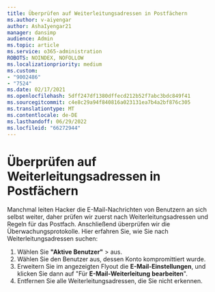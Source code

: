 ```yaml
---
title: Überprüfen auf Weiterleitungsadressen in Postfächern
ms.author: v-aiyengar
author: AshaIyengar21
manager: dansimp
audience: Admin
ms.topic: article
ms.service: o365-administration
ROBOTS: NOINDEX, NOFOLLOW
ms.localizationpriority: medium
ms.custom:
- "9002486"
- "7524"
ms.date: 02/17/2021
ms.openlocfilehash: 5dff247df1380dffecd212b52f7abc3bdc849f41
ms.sourcegitcommit: c4e8c29a94f840816a023131ea7b4a2bf876c305
ms.translationtype: MT
ms.contentlocale: de-DE
ms.lasthandoff: 06/29/2022
ms.locfileid: "66272944"
---
```

# <a name="check-for-forwarding-addresses-on-mailboxes"></a>Überprüfen auf Weiterleitungsadressen in Postfächern

Manchmal leiten Hacker die E-Mail-Nachrichten von Benutzern an sich selbst weiter, daher prüfen wir zuerst nach Weiterleitungsadressen und Regeln für das Postfach. Anschließend überprüfen wir die Überwachungsprotokolle. Hier erfahren Sie, wie Sie nach Weiterleitungsadressen suchen:

1. Wählen Sie **"Aktive Benutzer"** >  aus.
1. Wählen Sie den Benutzer aus, dessen Konto kompromittiert wurde.
1. Erweitern Sie im angezeigten Flyout die **E-Mail-Einstellungen**, und klicken Sie dann auf "Für **E-Mail-Weiterleitung** **bearbeiten**".
1. Entfernen Sie alle Weiterleitungsadressen, die Sie nicht erkennen.
